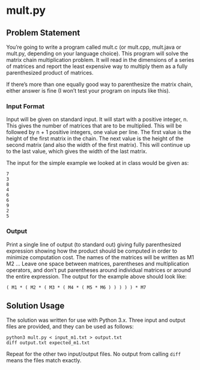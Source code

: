# mult.py

## Problem Statement

You’re going to write a program called mult.c (or mult.cpp, mult.java or mult.py, depending on your language choice). This program will solve the matrix chain multiplication problem. It will read in the dimensions of a series of matrices and report the least expensive way to multiply them as a fully parenthesized product of matrices.

If there’s more than one equally good way to parenthesize the matrix chain, either answer is fine (I won’t test your program on inputs like this).

### Input Format

Input will be given on standard input. It will start with a positive integer, n. This gives the number of matrices that are to be multiplied. This will be followed by n + 1 positive integers, one value per line. The first value is the height of the first matrix in the chain. The next value is the height of the second matrix (and also the width of the first matrix). This will continue up to the last value, which gives the width of the last matrix.

The input for the simple example we looked at in class would be given as:

```
7
3
8
4
6
6
9
2
5
```

### Output

Print a single line of output (to standard out) giving fully parenthesized expression showing how the product should be computed in order to minimize computation cost. The names of the matrices will be written as M1 M2 ... Leave one space between matrices, parentheses and multiplication operators, and don’t put parentheses around individual matrices or around the entire expression. The output for the example above should look like:

`( M1 * ( M2 * ( M3 * ( M4 * ( M5 * M6 ) ) ) ) ) * M7`

## Solution Usage

The solution was written for use with Python 3.x. Three input and output files are provided, and they can be used as follows:

```
python3 mult.py < input_m1.txt > output.txt
diff output.txt expected_m1.txt 
```

Repeat for the other two input/output files. No output from calling `diff` means the files match exactly.